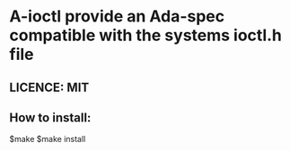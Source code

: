 # A-ioctl provide an Ada-spec compatible with the systems ioctl.h file
## LICENCE: MIT

## How to install:
$make
$make install
